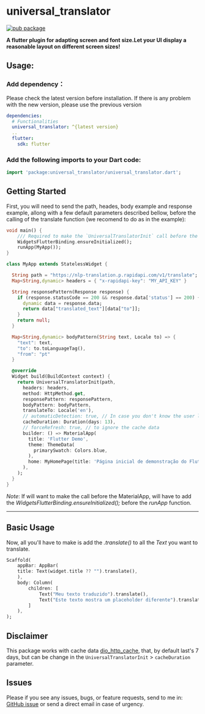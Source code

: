 # universal_translator

[![pub package](https://img.shields.io/pub/v/universal_translator.svg)](https://pub.dev/packages/universal_translator)

**A flutter plugin for adapting screen and font size.Let your UI display a reasonable layout on different screen sizes!**

## Usage:
### Add dependency：
Please check the latest version before installation.
If there is any problem with the new version, please use the previous version
```yaml
dependencies:
  # Functionalities
  universal_translator: ^{latest version}
  ..
  flutter:
    sdk: flutter
```
### Add the following imports to your Dart code:
```dart
import 'package:universal_translator/universal_translator.dart';
```

## Getting Started
First, you will need to send the path, heades, body example and response example, allong with a few default parameters described bellow, before the calling of the translate function (we recomend to do as in the example):
```dart
void main() {
    /// Required to make the `UniversalTranslatorInit` call before the `MaterialApp`
    WidgetsFlutterBinding.ensureInitialized();
    runApp(MyApp());
}

class MyApp extends StatelessWidget {

  String path = "https://nlp-translation.p.rapidapi.com/v1/translate";
  Map<String,dynamic> headers = { "x-rapidapi-key": "MY_API_KEY" }

  String responsePattern(Response response) {
    if (response.statusCode == 200 && response.data['status'] == 200) {
      dynamic data = response.data;
      return data["translated_text"][data["to"]];
    }
    return null;
  }

  Map<String,dynamic> bodyPattern(String text, Locale to) => {
    "text": text,
    "to": to.toLanguageTag(),
    "from": "pt"
  }

  @override
  Widget build(BuildContext context) {
    return UniversalTranslatorInit(path,
      headers: headers,
      method: HttpMethod.get,
      responsePattern: responsePattern,
      bodyPattern: bodyPattern,
      translateTo: Locale('en'),
      // automaticDetection: true, // In case you don't know the user language
      cacheDuration: Duration(days: 13),
      // forceRefresh: true, // to ignore the cache data
      builder: () => MaterialApp(
        title: 'Flutter Demo',
        theme: ThemeData(
          primarySwatch: Colors.blue,
        ),
        home: MyHomePage(title: 'Página inicial de demonstração do Flutter'),
      ),
    );
  }
}
```
*Note*: If will want to make the call before the MaterialApp, will have to add the *WidgetsFlutterBinding.ensureInitialized();* before the *runApp* function.
______________
## Basic Usage

Now, all you'll have to make is add the *.translate()* to all the *Text* you want to translate.

```dart
Scaffold(
    appBar: AppBar(
    title: Text(widget.title ?? "").translate(),
    ),
    body: Column(
        children: [
            Text("Meu texto traduzido").translate(),
            Text("Este texto mostra um placeholder diferente").translate("Place to Holder")
        ]
    ),
);
```
## Disclaimer

This package works with cache data [dio_http_cache](https://pub.dev/packages/dio_http_cache), that, by default last's 7 days, but can be change in the `UniversalTranslatorInit` > `cacheDuration` parameter.

## Issues

Please if you see any issues, bugs, or feature requests, send to me in: [GitHub issue](https://github.com/JulioCGMC/universal_translator/issues) or send a direct email in case of urgency.